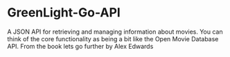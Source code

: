 # GreenLight-Go-API
A JSON API for retrieving and managing information about movies. You can think of the core functionality as being a bit like the Open Movie Database API. From the book lets go further by Alex Edwards
